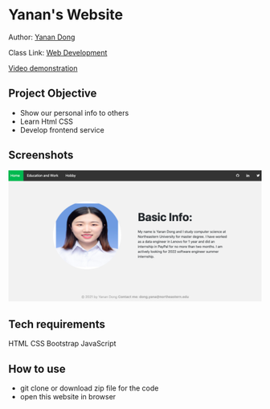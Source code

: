 # Yanan's Website
Author: [Yanan Dong](https://github.com/NancyDong122463)

Class Link: [Web Development](https://johnguerra.co/classes/webDevelopment_fall_2021/)

[Video demonstration](https://www.youtube.com/watch?v=qf_M64YUM14&t=2s)

## Project Objective
- Show our personal info to others
- Learn Html CSS
- Develop frontend service

## Screenshots
![](https://github.com/NancyDong122463/homePageYananDong/blob/main/images/screen.png)

## Tech requirements
HTML CSS  Bootstrap JavaScript

## How to use
- git clone or download zip file for the code
- open this website in browser
